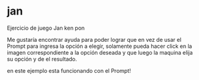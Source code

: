 # jan
Ejercicio de juego Jan ken pon

Me gustaría encontrar ayuda para poder lograr que en vez de usar el Prompt para ingresa la opción a elegir, solamente pueda hacer click en la imagen correspondiente a la opción deseada y que luego la maquina elija su opción y de el resultado.

en este ejemplo esta funcionando con el Prompt!
